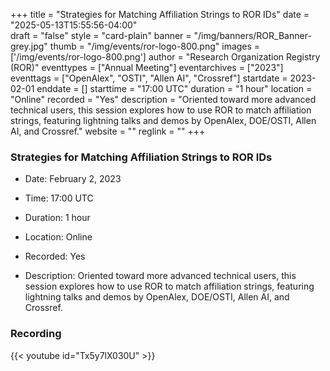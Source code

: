 +++
title = "Strategies for Matching Affiliation Strings to ROR IDs" 
date = "2025-05-13T15:55:56-04:00"  
draft = "false" 
style = "card-plain" 
banner = "/img/banners/ROR_Banner-grey.jpg" 
thumb = "/img/events/ror-logo-800.png" 
images = ['/img/events/ror-logo-800.png']
author = "Research Organization Registry (ROR)" 
eventtypes = ["Annual Meeting"]
eventarchives = ["2023"]
eventtags = ["OpenAlex", "OSTI", "Allen AI", "Crossref"]
startdate = 2023-02-01
enddate = []
starttime = "17:00 UTC"
duration = "1 hour"
location = "Online"
recorded = "Yes"
description = "Oriented toward more advanced technical users, this session explores how to use ROR to match affiliation strings, featuring lightning talks and demos by OpenAlex, DOE/OSTI, Allen AI, and Crossref."
website = ""
reglink = ""
+++

### Strategies for Matching Affiliation Strings to ROR IDs

* Date: February 2, 2023

* Time: 17:00 UTC

* Duration: 1 hour

* Location: Online

* Recorded: Yes

* Description: Oriented toward more advanced technical users, this session explores how to use ROR to match affiliation strings, featuring lightning talks and demos by OpenAlex, DOE/OSTI, Allen AI, and Crossref.


### Recording 

{{< youtube id="Tx5y7lX030U" >}}




